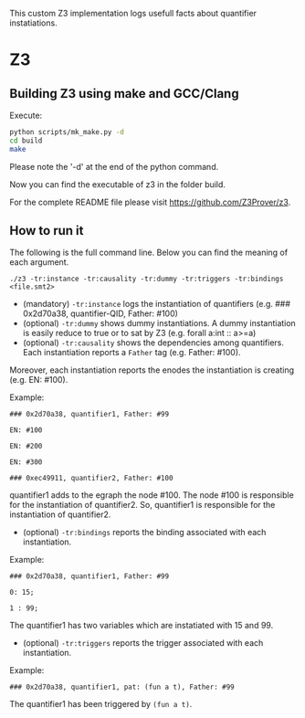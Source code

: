 This custom Z3 implementation logs usefull facts about quantifier instatiations. 

# Z3

## Building Z3 using make and GCC/Clang

Execute:

```bash
python scripts/mk_make.py -d
cd build
make
```
Please note the '-d' at the end of the python command.

Now you can find the executable of z3 in the folder build.

For the complete README file please visit https://github.com/Z3Prover/z3.

## How to run it

The following is the full command line. Below you can find the meaning of each argument.

`./z3 -tr:instance -tr:causality -tr:dummy -tr:triggers -tr:bindings <file.smt2>`

* (mandatory) `-tr:instance` logs the instantiation of quantifiers (e.g. ### 0x2d70a38, quantifier-QID, Father: #100)
* (optional) `-tr:dummy` shows dummy instantiations. A dummy instantiation is easily reduce to true or to sat by Z3 (e.g. forall a:int :: a>=a)
* (optional) `-tr:causality` shows the dependencies among quantifiers. Each instantiation reports a `Father` tag (e.g. Father: #100).

Moreover, each instantiation reports the enodes the instantiation is creating (e.g. EN: #100).

Example:

`### 0x2d70a38, quantifier1, Father: #99`

`EN: #100`

`EN: #200`

`EN: #300`

`### 0xec49911, quantifier2, Father: #100`

quantifier1 adds to the egraph the node #100. The node #100 is responsible for the instantiation of quantifier2.
So, quantifier1 is responsible for the instantiation of quantifier2.

* (optional) `-tr:bindings` reports the binding associated with each instantiation.

Example:

`### 0x2d70a38, quantifier1, Father: #99`

`0: 15;`

`1 : 99;`

The quantifier1 has two variables which are instatiated with 15 and 99.

* (optional) `-tr:triggers` reports the trigger associated with each instantiation.

Example:

`### 0x2d70a38, quantifier1, pat: (fun a t), Father: #99`

The quantifier1 has been triggered by `(fun a t)`.
